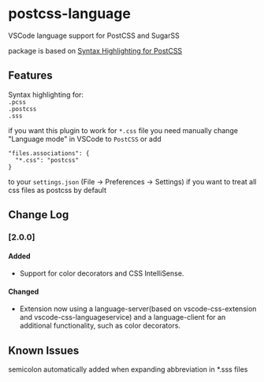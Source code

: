 # postcss-language

VSCode language support for PostCSS and SugarSS

package is based on [Syntax Highlighting for PostCSS](https://github.com/hudochenkov/Syntax-highlighting-for-PostCSS)

## Features

Syntax highlighting for:  
``.pcss``  
``.postcss``  
``.sss``

if you want this plugin to work for ``*.css`` file you need manually change "Language mode" in VSCode to ``PostCSS`` or add  
```
"files.associations": {
  "*.css": "postcss"
}
```  
to your ``settings.json`` (File -> Preferences -> Settings) if you want to treat all css files as postcss by default

## Change Log
### [2.0.0]
#### Added
- Support for color decorators and CSS IntelliSense.

#### Changed
- Extension now using a language-server(based on vscode-css-extension and vscode-css-languageservice) and a language-client for an additional functionality, such as color decorators.

## Known Issues

semicolon automatically added when expanding abbreviation in *.sss files